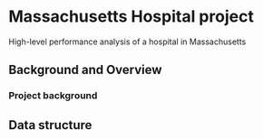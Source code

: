 # Massachusetts Hospital project
High-level performance analysis of a hospital in Massachusetts

## Background and Overview
### Project background

## Data structure 

